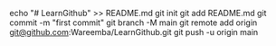 echo "# LearnGithub" >> README.md
git init
git add README.md
git commit -m "first commit"
git branch -M main
git remote add origin git@github.com:Wareemba/LearnGithub.git
git push -u origin main
<!-- Test -->
